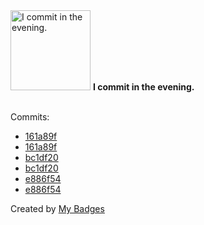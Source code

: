 <img src="https://github.com/my-badges/my-badges/blob/master/src/all-badges/time-of-commit/evening-commits.png?raw=true" alt="I commit in the evening." title="I commit in the evening." width="128">
<strong>I commit in the evening.</strong>
<br><br>

Commits:

- <a href="https://github.com/Abirdcfly/arcadia/commit/161a89f4e2c06b59b2a912d53403379506e897f1">161a89f</a>
- <a href="https://github.com/kubeagi/arcadia/commit/161a89f4e2c06b59b2a912d53403379506e897f1">161a89f</a>
- <a href="https://github.com/Abirdcfly/arcadia/commit/bc1df2030853b677f21ba2008b88992891ceace0">bc1df20</a>
- <a href="https://github.com/kubeagi/arcadia/commit/bc1df2030853b677f21ba2008b88992891ceace0">bc1df20</a>
- <a href="https://github.com/Abirdcfly/arcadia/commit/e886f5485fa6e2a5b8ffef3d1191d1450208d97b">e886f54</a>
- <a href="https://github.com/kubeagi/arcadia/commit/e886f5485fa6e2a5b8ffef3d1191d1450208d97b">e886f54</a>


Created by <a href="https://github.com/my-badges/my-badges">My Badges</a>